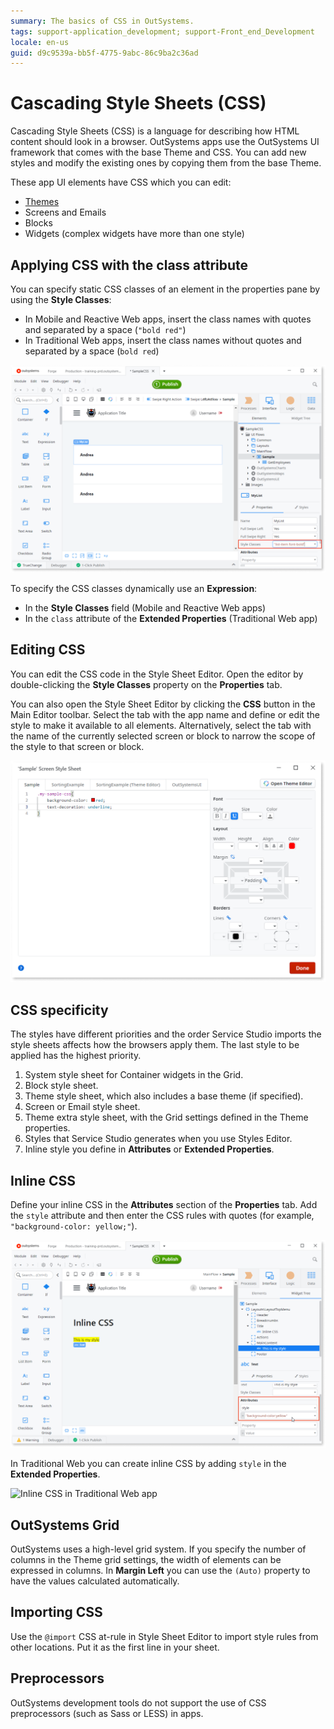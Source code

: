 ```yaml
---
summary: The basics of CSS in OutSystems.
tags: support-application_development; support-Front_end_Development
locale: en-us
guid: d9c9539a-bb5f-4775-9abc-86c9ba2c36ad
---
```


# Cascading Style Sheets (CSS)

Cascading Style Sheets (CSS) is a language for describing how HTML content should look in a browser. OutSystems apps use the OutSystems UI framework that comes with the base Theme and CSS. You can add new styles and modify the existing ones by copying them from the base Theme.

These app UI elements have CSS which you can edit:

* [Themes](<themes.md>)
* Screens and Emails
* Blocks
* Widgets (complex widgets have more than one style)

## Applying CSS with the class attribute

You can specify static CSS classes of an element in the properties pane by using the **Style Classes**:

* In Mobile and Reactive Web apps, insert the class names with quotes and separated by a space (`"bold red"`)
* In Traditional Web apps, insert the class names without quotes and separated by a space (`bold red`)

![CSS specifies in the Style Classes property](images/css-style-properties.png?width=630)

To specify the CSS classes dynamically use an **Expression**:

* In the **Style Classes** field (Mobile and Reactive Web apps)
* In the `class` attribute of the **Extended Properties** (Traditional Web app)

## Editing CSS

You can edit the CSS code in the Style Sheet Editor. Open the editor by double-clicking the **Style Classes** property on the **Properties** tab.

You can also open the Style Sheet Editor by clicking the **CSS** button in the Main Editor toolbar. Select the tab with the app name and define or edit the style to make it available to all elements. Alternatively, select the tab with the name of the currently selected screen or block to narrow the scope of the style to that screen or block.

![CSS of the Theme](images/css-style-sheet-editor.png?width=600)

## CSS specificity

The styles have different priorities and the order Service Studio imports the style sheets affects how the browsers apply them. The last style to be applied has the highest priority.

1. System style sheet for Container widgets in the Grid.
1. Block style sheet.
1. Theme style sheet, which also includes a base theme (if specified).
1. Screen or Email style sheet.
1. Theme extra style sheet, with the Grid settings defined in the Theme properties.
1. Styles that Service Studio generates when you use Styles Editor.
1. Inline style you define in **Attributes** or **Extended Properties**.

## Inline CSS

Define your inline CSS in the **Attributes** section of the **Properties** tab. Add the `style` attribute and then enter the CSS rules with quotes (for example, `"background-color: yellow;"`).

![The style property with quotes around CSS](images/css-extended-properties.png)

In Traditional Web you can create inline CSS by adding `style` in the **Extended Properties**.

![Inline CSS in Traditional Web app](images/css-properties.png)

## OutSystems Grid

OutSystems uses a high-level grid system. If you specify the number of columns in the Theme grid settings, the width of elements can be expressed in columns. In **Margin Left** you can use the `(Auto)` property to have the values calculated automatically.

## Importing CSS

Use the `@import` CSS at-rule in Style Sheet Editor to import style rules from other locations. Put it as the first line in your sheet.

## Preprocessors

OutSystems development tools do not support the use of CSS preprocessors (such as Sass or LESS) in apps.
